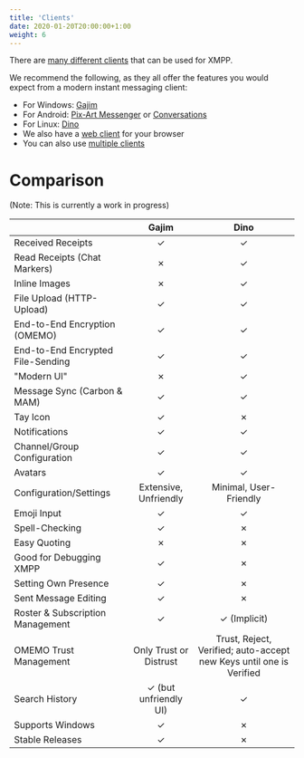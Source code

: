 ```yaml
---
title: 'Clients'
date: 2020-01-20T20:00:00+1:00
weight: 6
---
```


There are [many different clients](https://xmpp.org/software/clients.html) that can be used for XMPP.

We recommend the following, as they all offer the features you would expect from a modern instant messaging client:
* For Windows: [Gajim](/documentation/gajim)
* For Android: [Pix-Art Messenger](https://jabber.pix-art.de/) or [Conversations](https://conversations.im/)
* For Linux: [Dino](https://dino.im/)
* We also have a [web client](/documentation/web_client) for your browser
* You can also use [multiple clients](/documentation/multi_client)

# Comparison

(Note: This is currently a work in progress)

|                                 | Gajim | Dino |
|---------------------------------|:-----:|:----:|
|Received Receipts                | ✓ | ✓ |
|Read Receipts (Chat Markers)     | ✗ | ✓ |
|Inline Images                    | ✗ | ✓ |
|File Upload (HTTP-Upload)        | ✓ | ✓ |
|End-to-End Encryption (OMEMO)    | ✓ | ✓ |
|End-to-End Encrypted File-Sending | ✓ | ✓ |
|"Modern UI"                      | ✗ | ✓ |
|Message Sync (Carbon & MAM)      | ✓ | ✓ |
|Tay Icon                         | ✓ | ✗ |
|Notifications                    | ✓ | ✓ |
|Channel/Group Configuration      | ✓ | ✓ |
|Avatars                          | ✓ | ✓ |
|Configuration/Settings           | Extensive, Unfriendly | Minimal, User-Friendly |
|Emoji Input                      | ✓ | ✓ |
|Spell-Checking                   | ✓ | ✗ |
|Easy Quoting                     | ✗ | ✗ |
|Good for Debugging XMPP          | ✓ | ✗ |
|Setting Own Presence             | ✓ | ✗ |
|Sent Message Editing             | ✓ | ✗ |
|Roster & Subscription Management | ✓ | ✓ (Implicit) |
|OMEMO Trust Management           | Only Trust or Distrust | Trust, Reject, Verified; auto-accept new Keys until one is Verified |
|Search History                   | ✓ (but unfriendly UI) | ✓ |
|Supports Windows                 | ✓ | ✗ |
|Stable Releases                  | ✓ | ✗ |
